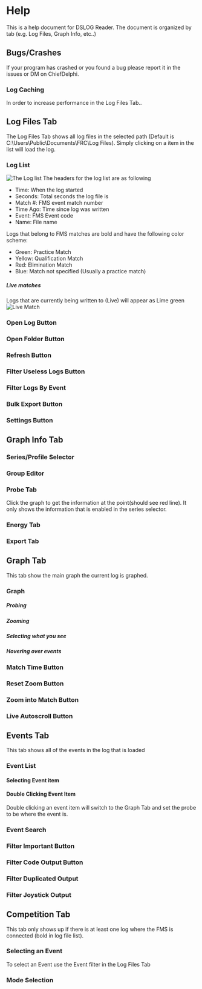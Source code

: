 # Help

This is a help document for DSLOG Reader. The document is organized by tab (e.g. Log Files, Graph Info, etc..)
## Bugs/Crashes
If your program has crashed or you found a bug please report it in the issues or DM on ChiefDelphi.
### Log Caching
In order to increase performance in the Log Files Tab..
## Log Files Tab
The Log Files Tab shows all log files in the selected path (Default is C:\Users\Public\Documents\FRC\Log Files). Simply clicking on a item in the list will load the log.
### Log List
![The Log list](https://i.imgur.com/P2KGfNx.png)
The headers for the log list are as following 
* Time: When the log started
* Seconds: Total seconds the log file is
* Match #: FMS event match number
* Time Ago: Time since log was written
* Event: FMS Event code
* Name: File name

Logs that belong to FMS matches are bold and have the following color scheme:
* Green: Practice Match
* Yellow: Qualification Match
* Red: Elimination Match
* Blue: Match not specified (Usually a practice match)
##### Live matches
Logs that are currently being written to (Live) will appear as Lime green 
![Live Match](https://i.imgur.com/ucu7D0z.png)
### Open Log Button
### Open Folder Button
### Refresh Button
### Filter Useless Logs Button
### Filter Logs By Event
### Bulk Export Button
### Settings Button
## Graph Info Tab

### Series/Profile Selector
### Group Editor
### Probe Tab
Click the graph to get the information at the point(should see red line). It only shows the information that is enabled in the series selector.
### Energy Tab
### Export Tab

## Graph Tab
This tab show the main graph the current log is graphed.
### Graph
##### Probing
##### Zooming
##### Selecting what you see
##### Hovering over events

### Match Time Button
### Reset Zoom Button
### Zoom into Match Button
### Live Autoscroll Button

## Events Tab
This tab shows all of the events in the log that is loaded
### Event List
#### Selecting Event item
#### Double Clicking Event Item
Double clicking an event item will switch to the Graph Tab and set the probe to be where the event is.

### Event Search
### Filter Important Button
### Filter Code Output Button
### Filter Duplicated Output
### Filter Joystick Output

## Competition Tab 
This tab only shows up if there is at least one log where the FMS is connected (bold in log file list).
 ### Selecting an Event
 To select an Event use the Event filter in the Log Files Tab
 ### Mode Selection

 

